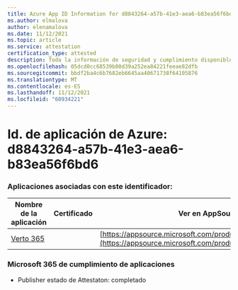 ```yaml
---
title: Azure App ID Information for d8843264-a57b-41e3-aea6-b83ea56f6bd6
ms.author: elmalova
author: elenamalova
ms.date: 11/12/2021
ms.topic: article
ms.service: attestation
certification_type: attested
description: Toda la información de seguridad y cumplimiento disponible para d8843264-a57b-41e3-aea6-b83ea56f6bd6.
ms.openlocfilehash: 05dcd0cc68539b00d39a252ea84221feeae82dfb
ms.sourcegitcommit: bbdf2ba4c6b7682eb6645aa40671738f64105876
ms.translationtype: MT
ms.contentlocale: es-ES
ms.lasthandoff: 11/12/2021
ms.locfileid: "60934221"
---
```

# <a name="azure-app-id-d8843264-a57b-41e3-aea6-b83ea56f6bd6"></a>Id. de aplicación de Azure: d8843264-a57b-41e3-aea6-b83ea56f6bd6


### <a name="apps-associated-with-this-id"></a>Aplicaciones asociadas con este identificador:
| **Nombre de la aplicación** | **Certificado** | **Ver en AppSource** |
|--------------|---------------|-----------------------|
| [Verto 365](https://docs.microsoft.com/microsoft-365-app-certification/forward/WA200003230) |  | [https://appsource.microsoft.com/product/office/WA200003230](https://appsource.microsoft.com/product/office/WA200003230) |

### <a name="microsoft-365-app-compliance-status"></a>Microsoft 365 de cumplimiento de aplicaciones
- Publisher estado de Attestaton: completado
